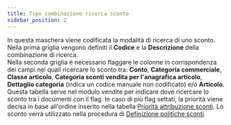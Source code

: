```yaml
---
title: Tipo combinazione ricerca sconto 
sidebar_position: 2
---
```


In questa maschera viene codificata la modalità di ricerca di uno sconto.      
Nella prima griglia vengono definiti il **Codice** e la **Descrizione** della combinazione di ricerca.      
Nella seconda griglia è necessario flaggare le colonne in corrispondenza dei campi nei quali ricercare lo sconto tra: **Conto**, **Categoria commerciale**, **Classe articolo**, **Categoria sconti vendita per l'anagrafica articolo**, **Dettaglio categoria** (indica un codice manuale non codificato) e/o **Articolo**. 
Questa tabella serve nel modulo vendite per indicare dove ricercare lo sconto tra i documenti con il flag. In caso di più flag settati, la priorità viene decisa in base all'ordine inserito nella tabella [Priorità attribuzione sconti](/docs/sales/price-control/priority). Lo sconto verrà utilizzato nella procedura di [Definizione politiche sconti](/docs/sales/price-control/definition).